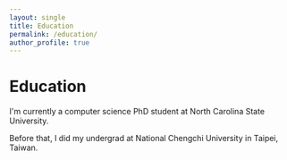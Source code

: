 ```yaml
---
layout: single
title: Education
permalink: /education/
author_profile: true
---
```


# Education

I'm currently a computer science PhD student at North Carolina State University.

Before that, I did my undergrad at National Chengchi University in Taipei, Taiwan.
